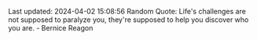 Last updated: 2024-04-02 15:08:56
Random Quote: Life's challenges are not supposed to paralyze you, they're supposed to help you discover who you are. - Bernice Reagon